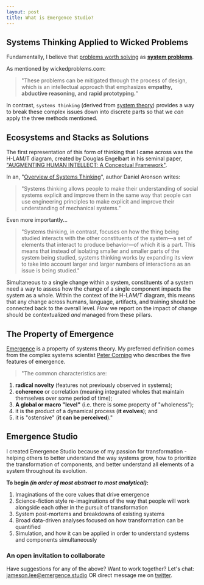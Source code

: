 ```yaml
---
layout: post
title: What is Emergence Studio?
---
```


## Systems Thinking Applied to Wicked Problems

Fundamentally, I believe that [problems worth solving](https://www.wickedproblems.com/1_wicked_problems.php) as **[system problems](https://en.wikipedia.org/wiki/Systems_theory)**.

As mentioned by wickedproblems.com:

>"These problems can be mitigated through the process of design, which is an intellectual approach that emphasizes **empathy, abductive reasoning, and rapid prototyping.**"

In contrast, `systems thinking` (derived from [system theory](https://en.wikipedia.org/wiki/Systems_theory)) provides a way to break these complex issues down into discrete parts so that we _can_ apply the three methods mentioned.

## Ecosystems and Stacks as Solutions

The first representation of this form of thinking that I came across was the H-LAM/T diagram, created by Douglas Engelbart in his seminal paper, ["AUGMENTING HUMAN INTELLECT: A Conceptual Framework"](https://web.stanford.edu/dept/SUL/library/extra4/sloan/mousesite/EngelbartPapers/B5_F18_ConceptFrameworkPt2.html#II.C).

In an, "[Overview of Systems Thinking](http://www.thinking.net/Systems_Thinking/OverviewSTarticle.pdf)", author Daniel Aronson writes:

>"Systems thinking allows people to make their understanding of social systems explicit and improve them in the same way that people can use engineering principles to make explicit and improve their understanding of mechanical systems."

Even more importantly...

>"Systems thinking, in contrast, focuses on how the thing being studied interacts with the other constituents of the system—a set of elements that interact to produce behavior—of which it is a part. This means that instead of isolating smaller and smaller parts of the system being studied, systems thinking works by expanding its view to take into account larger and larger numbers of interactions as an issue is being studied."

Simultaneous to a single change within a system, constituents of a system need a way to assess how the change of a single component impacts the system as a whole. Within the context of the H-LAM/T diagram, this means that any change across humans, language, artifacts, and training should be connected back to the overall level. _How_ we report on the impact of change should be contextualized _and_ managed from these pillars.

## The Property of Emergence

[Emergence](https://en.wikipedia.org/wiki/Emergence) is a property of systems theory. My preferred definition comes from the complex systems scientist [Peter Corning](https://en.wikipedia.org/wiki/Peter_Corning) who describes the five features of emergence.

>"The common characteristics are:
 1. **radical novelty** (features not previously observed in systems);
 2. **coherence** or correlation (meaning integrated wholes that maintain themselves over some period of time);
 3. **A global or macro "level"** (i.e. there is some property of "wholeness");
 4. it is the product of a dynamical process (**it evolves**); and
 5. it is "ostensive" (**it can be perceived**)."

## Emergence Studio

I created Emergence Studio because of my passion for transformation - helping others to better understand the way systems grow, how to prioritize the transformation of components, and  better understand all elements of a system throughout its evolution.

**To begin _(in order of most abstract to most analytical)_:**
 1. Imaginations of the core values that drive emergence
 2. Science-fiction style re-imaginations of the way that people will work alongside each other in the pursuit of transformation
 3. System post-mortems and breakdowns of existing systems
 4. Broad data-driven analyses focused on how transformation can be quantified
 5. Simulation, and how it can be applied in order to understand systems and components simultaneously

### An open invitation to collaborate

Have suggestions for any of the above? Want to work together? Let's chat: jameson.lee@emergence.studio OR direct message me on [twitter](https://twitter.com/mimoemergence).
